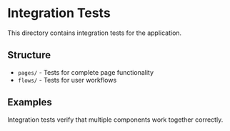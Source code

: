 # Integration Tests

This directory contains integration tests for the application.

## Structure

- `pages/` - Tests for complete page functionality
- `flows/` - Tests for user workflows

## Examples

Integration tests verify that multiple components work together correctly.

